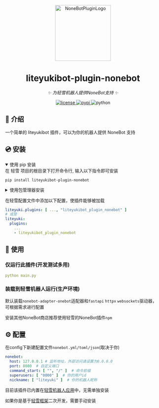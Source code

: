 <div align="center">
  <img src="https://cdn.liteyuki.icu/static/img/liteyuki_icon_640.png" width="180" height="180" alt="NoneBotPluginLogo">

</div>

<div align="center">

# liteyukibot-plugin-nonebot

_✨ 为轻雪机器人提供NoneBot支持 ✨_


<a href="./LICENSE">
    <img src="https://img.shields.io/github/license/LiteyukiStudio/nonebot-plugin-acgnshow.svg" alt="license">
</a>
<a href="https://pypi.python.org/pypi/liteyukibot-plugin-nonebot">
    <img src="https://img.shields.io/pypi/v/liteyukibot-plugin-nonebot.svg" alt="pypi">
</a>
<img src="https://img.shields.io/badge/python-3.10+-blue.svg" alt="python">

</div>

## 📖 介绍

一个简单的 liteyukibot 插件，可以为你的机器人提供 NoneBot 支持

## 💿 安装

<details open>
<summary>使用 pip 安装</summary>
在 轻雪 项目的根目录下打开命令行, 输入以下指令即可安装

    pip install liteyukibot-plugin-nonebot

</details>

<details>
<summary>使用包管理器安装</summary>
在 nonebot2 项目的插件目录下, 打开命令行, 根据你使用的包管理器, 输入相应的安装命令

<details>
<summary>pip</summary>

    pip install liteyukibot-plugin-nonebot

</details>
<details>
<summary>pdm</summary>

    pdm add liteyukibot-plugin-nonebot

</details>
<details>
<summary>poetry</summary>

    poetry add liteyukibot-plugin-nonebot

</details>
<details>
<summary>conda</summary>

    conda install liteyukibot-plugin-nonebot

</details>
</details>

在轻雪配置文件中添加以下配置，使插件能够被加载

```yaml
liteyuki.plugins: [ ..., "liteyukibot_plugin_nonebot" ]
# 或是
liteyuki:
  plugins:
    ...
    - liteyukibot_plugin_nonebot
```

## 🎉 使用

### 仅运行此插件(开发测试多用)
```yaml
python main.py
```

### 装载到轻雪机器人运行(生产环境)

默认装载`nonebot-adapter-onebot`适配器和`fastapi` `httpx` `websockets`驱动器，可根据需求进行配置

安装其他NoneBot商店推荐使用轻雪的NoneBot插件`npm`

## ⚙️ 配置

在config下新建配置文件`nonebot.yml/toml/json`(取决于你)

```yaml
nonebot:
  host: 127.0.0.1 # 监听地址，外部访问请设置为0.0.0.0
  port: 8080  # 自定义端口
  command_start: [ "", "/" ]  # 命令前缀
  superusers: [ "0000" ]  # 你的用户id
  nickname: [ "liteyuki" ]  # 你的机器人昵称
```

目前该插件已内置在[轻雪机器人应用](https://bot.liteyuki.icu)中，无需单独安装

如果你是基于[轻雪框架](https://pypi.org/project/liteyukibot/)二次开发，需要手动安装
